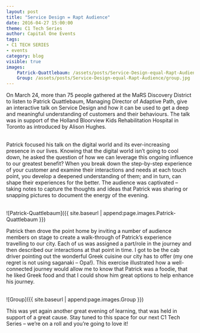 ```yaml
---
layout: post
title: "Service Design = Rapt Audience"
date: 2016-04-27 15:00:00
theme: C1 Tech Series
author: Capital One Events
tags:
- C1 TECH SERIES
- events
category: blog
visible: true
images:
    Patrick-Quattlebaum: /assets/posts/Service-Design-equal-Rapt-Audience/Patrick-Quattlebaum.jpg
    Group: /assets/posts/Service-Design-equal-Rapt-Audience/group.jpg
---
```

On March 24, more than 75 people gathered at the MaRS Discovery District to listen to Patrick Quattlebaum, Managing Director of Adaptive Path, give an interactive talk on Service Design and how it can be used to get a deep and meaningful understanding of customers and their behaviours. The talk was in support of the Holland Bloorview Kids Rehabilitation Hospital in Toronto as introduced by Alison Hughes.
<br/><br/>

<!--more-->

<!--<div align="center"><iframe width="560" height="315" src="https://www.youtube.com/embed/5ptiovHqhLA" frameborder="0" allowfullscreen></iframe></div>-->
<!--<br/><br/>-->

Patrick focused his talk on the digital world and its ever-increasing presence in our lives. Knowing that the digital world isn’t going to cool down, he asked the question of how we can leverage this ongoing influence to our greatest benefit? When you break down the step-by-step experience of your customer and examine their interactions and needs at each touch point, you develop a deepened understanding of them; and in turn, can shape their experiences for the better. The audience was captivated – taking notes to capture the thoughts and ideas that Patrick was sharing or snapping pictures to document the energy of the evening.
<br/><br/>

![Patrick-Quattlebaum]({{ site.baseurl | append:page.images.Patrick-Quattlebaum }})

Patrick then drove the point home by inviting a number of audience members on stage to create a walk-through of Patrick’s experience travelling to our city. Each of us was assigned a part/role in the journey and then described our interactions at that point in time. I got to be the cab driver pointing out the wonderful Greek cuisine our city has to offer (my one regret is not using saganaki – Opa!). This exercise illustrated how a well-connected journey would allow me to know that Patrick was a foodie, that he liked Greek food and that I could show him great options to help enhance his journey.
<br/><br/>

![Group]({{ site.baseurl | append:page.images.Group }})

This was yet again another great evening of learning, that was held in support of a great cause. Stay tuned to this space for our next C1 Tech Series – we’re on a roll and you’re going to love it!
<br/><br/>
